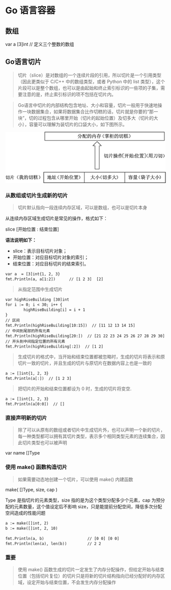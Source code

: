 # Go 语言容器


## 数组

var a [3]int             // 定义三个整数的数组


## Go语言切片

> 切片（slice）是对数组的一个连续片段的引用，所以切片是一个引用类型（因此更类似于 C/C++ 中的数组类型，或者 Python 中的 list 类型），这个片段可以是整个数组，也可以是由起始和终止索引标识的一些项的子集，需要注意的是，终止索引标识的项不包括在切片内。

> Go语言中切片的内部结构包含地址、大小和容量，切片一般用于快速地操作一块数据集合，如果将数据集合比作切糕的话，切片就是你要的“那一块”，切的过程包含从哪里开始（切片的起始位置）及切多大（切片的大小），容量可以理解为装切片的口袋大小，如下图所示。

![](../../assets/img/go/go-slice.jpg)

### 从数组或切片生成新的切片

> 切片默认指向一段连续内存区域，可以是数组，也可以是切片本身

从连续内存区域生成切片是常见的操作，格式如下：

  slice [开始位置 : 结束位置]

**语法说明如下：**

  * slice：表示目标切片对象；
  * 开始位置：对应目标切片对象的索引；
  * 结束位置：对应目标切片的结束索引。

```golang
var a  = [3]int{1, 2, 3}
fmt.Println(a, a[1:2])      // [1 2 3]  [2]
```

>  从指定范围中生成切片

```golang
var highRiseBuilding [30]int
for i := 0; i < 30; i++ {
        highRiseBuilding[i] = i + 1
}
// 区间
fmt.Println(highRiseBuilding[10:15])  // [11 12 13 14 15]
// 中间到尾部的所有元素
fmt.Println(highRiseBuilding[20:])  // [21 22 23 24 25 26 27 28 29 30]
// 开头到中间指定位置的所有元素
fmt.Println(highRiseBuilding[:2])  // [1 2]
```

> 生成切片的格式中，当开始和结束位置都被忽略时，生成的切片将表示和原切片一致的切片，并且生成的切片与原切片在数据内容上也是一致的

```golang
a := []int{1, 2, 3}
fmt.Println(a[:])  // [1 2 3]
```

>  把切片的开始和结束位置都设为 0 时，生成的切片将变空. 

```golang
a := []int{1, 2, 3}
fmt.Println(a[0:0])  // []
```

### 直接声明新的切片

> 除了可以从原有的数组或者切片中生成切片外，也可以声明一个新的切片，每一种类型都可以拥有其切片类型，表示多个相同类型元素的连续集合，因此切片类型也可以被声明

  var name []Type

### 使用 make() 函数构造切片

> 如果需要动态地创建一个切片，可以使用 make() 内建函数

  make( []Type, size, cap ) 

Type 是指切片的元素类型，size 指的是为这个类型分配多少个元素，cap 为预分配的元素数量，这个值设定后不影响 size，只是能提前分配空间，降低多次分配空间造成的性能问题

```golang
a := make([]int, 2)
b := make([]int, 2, 10)

fmt.Println(a, b)                   // [0 0] [0 0]
fmt.Println(len(a), len(b))         // 2 2
```

### **重要**

> 使用 make() 函数生成的切片一定发生了内存分配操作，但给定开始与结束位置（包括切片复位）的切片只是将新的切片结构指向已经分配好的内存区域，设定开始与结束位置，不会发生内存分配操作